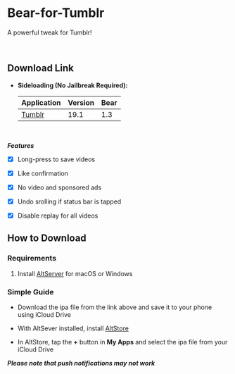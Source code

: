 # Bear-for-Tumblr
A powerful tweak for Tumblr!


&nbsp;

## Download Link

* **Sideloading (No Jailbreak Required):** 
   
    | Application | Version | Bear |
    | --- | --- | --- |
    | [Tumblr](https://mega.nz/file/RcYnnQ6T#PTAJ2bsgxozIEJ4xZU0ZxtFigKBSiiuHWSQ035rKlTI) | 19.1 | 1.3 |

        
&nbsp;

***Features***

- [x] Long-press to save videos 
- [x] Like confirmation
- [x] No video and sponsored ads 
- [x] Undo srolling if status bar is tapped
- [x] Disable replay for all videos


## How to Download

### Requirements

1. Install [AltServer](https://altstore.io/) for macOS or Windows 

### Simple Guide

* Download the ipa file from the link above and save it to your phone using iCloud Drive 

* With AltSever installed, install [AltStore](https://altstore.io/faq/)  

* In AltStore, tap the **+** button in **My Apps** and select the ipa file from your iCloud Drive 


***Please note that push notifications may not work***
